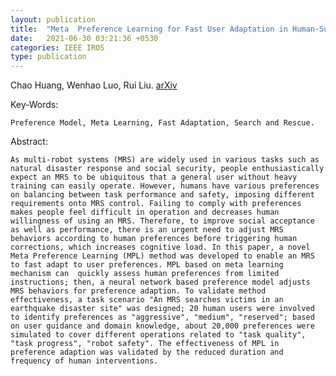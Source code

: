 ```yaml
---
layout: publication
title:  "Meta  Preference Learning for Fast User Adaptation in Human-Supervisory Multi-Robot Deployments"
date:   2021-06-30 03:21:36 +0530
categories: IEEE IROS
type: publication
---
```

Chao Huang, Wenhao Luo, Rui Liu. [arXiv][arXiv]

Key-Words:

    Preference Model, Meta Learning, Fast Adaptation, Search and Rescue.

Abstract:

    As multi-robot systems (MRS) are widely used in various tasks such as natural disaster response and social security, people enthusiastically expect an MRS to be ubiquitous that a general user without heavy training can easily operate. However, humans have various preferences on balancing between task performance and safety, imposing different requirements onto MRS control. Failing to comply with preferences makes people feel difficult in operation and decreases human willingness of using an MRS. Therefore, to improve social acceptance as well as performance, there is an urgent need to adjust MRS behaviors according to human preferences before triggering human corrections, which increases cognitive load. In this paper, a novel Meta Preference Learning (MPL) method was developed to enable an MRS to fast adapt to user preferences. MPL based on meta learning mechanism can  quickly assess human preferences from limited instructions; then, a neural network based preference model adjusts MRS behaviors for preference adaption. To validate method effectiveness, a task scenario "An MRS searches victims in an earthquake disaster site" was designed; 20 human users were involved to identify preferences as "aggressive", "medium", "reserved"; based on user guidance and domain knowledge, about 20,000 preferences were simulated to cover different operations related to "task quality", "task progress", "robot safety". The effectiveness of MPL in preference adaption was validated by the reduced duration and frequency of human interventions.

[arXiv]: https://arxiv.org/abs/2103.08008
